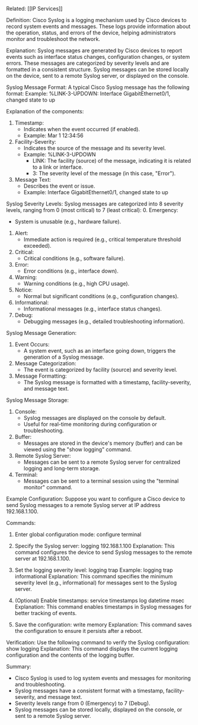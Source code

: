 Related: [[IP Services]]

Definition:
Cisco Syslog is a logging mechanism used by Cisco devices to record system events and messages. These logs provide information about the operation, status, and errors of the device, helping administrators monitor and troubleshoot the network.

Explanation:
Syslog messages are generated by Cisco devices to report events such as interface status changes, configuration changes, or system errors. These messages are categorized by severity levels and are formatted in a consistent structure. Syslog messages can be stored locally on the device, sent to a remote Syslog server, or displayed on the console.

Syslog Message Format:
A typical Cisco Syslog message has the following format:
<timestamp> <facility-severity> <message-text>
Example:
%LINK-3-UPDOWN: Interface GigabitEthernet0/1, changed state to up

Explanation of the components:
1. Timestamp:
   - Indicates when the event occurred (if enabled).
   - Example: Mar 1 12:34:56
2. Facility-Severity:
   - Indicates the source of the message and its severity level.
   - Example: %LINK-3-UPDOWN
     - LINK: The facility (source) of the message, indicating it is related to a link or interface.
     - 3: The severity level of the message (in this case, "Error").
3. Message Text:
   - Describes the event or issue.
   - Example: Interface GigabitEthernet0/1, changed state to up

Syslog Severity Levels:
Syslog messages are categorized into 8 severity levels, ranging from 0 (most critical) to 7 (least critical):
0. Emergency:
   - System is unusable (e.g., hardware failure).
1. Alert:
   - Immediate action is required (e.g., critical temperature threshold exceeded).
2. Critical:
   - Critical conditions (e.g., software failure).
3. Error:
   - Error conditions (e.g., interface down).
4. Warning:
   - Warning conditions (e.g., high CPU usage).
5. Notice:
   - Normal but significant conditions (e.g., configuration changes).
6. Informational:
   - Informational messages (e.g., interface status changes).
7. Debug:
   - Debugging messages (e.g., detailed troubleshooting information).

Syslog Message Generation:
1. Event Occurs:
   - A system event, such as an interface going down, triggers the generation of a Syslog message.
2. Message Categorization:
   - The event is categorized by facility (source) and severity level.
3. Message Formatting:
   - The Syslog message is formatted with a timestamp, facility-severity, and message text.

Syslog Message Storage:
1. Console:
   - Syslog messages are displayed on the console by default.
   - Useful for real-time monitoring during configuration or troubleshooting.
2. Buffer:
   - Messages are stored in the device's memory (buffer) and can be viewed using the "show logging" command.
3. Remote Syslog Server:
   - Messages can be sent to a remote Syslog server for centralized logging and long-term storage.
4. Terminal:
   - Messages can be sent to a terminal session using the "terminal monitor" command.

Example Configuration:
Suppose you want to configure a Cisco device to send Syslog messages to a remote Syslog server at IP address 192.168.1.100.

Commands:
1. Enter global configuration mode:
   configure terminal

2. Specify the Syslog server:
   logging 192.168.1.100
   Explanation:
   This command configures the device to send Syslog messages to the remote server at 192.168.1.100.

3. Set the logging severity level:
   logging trap <severity-level>
   Example:
   logging trap informational
   Explanation:
   This command specifies the minimum severity level (e.g., informational) for messages sent to the Syslog server.

4. (Optional) Enable timestamps:
   service timestamps log datetime msec
   Explanation:
   This command enables timestamps in Syslog messages for better tracking of events.

5. Save the configuration:
   write memory
   Explanation:
   This command saves the configuration to ensure it persists after a reboot.

Verification:
Use the following command to verify the Syslog configuration:
show logging
Explanation:
This command displays the current logging configuration and the contents of the logging buffer.

Summary:
- Cisco Syslog is used to log system events and messages for monitoring and troubleshooting.
- Syslog messages have a consistent format with a timestamp, facility-severity, and message text.
- Severity levels range from 0 (Emergency) to 7 (Debug).
- Syslog messages can be stored locally, displayed on the console, or sent to a remote Syslog server.